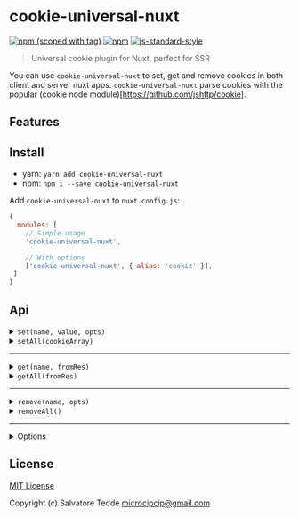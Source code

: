 # cookie-universal-nuxt
[![npm (scoped with tag)](https://img.shields.io/npm/v/cookie-universal-nuxt/latest.svg?style=flat-square)](https://npmjs.com/package/cookie-universal-nuxt)
[![npm](https://img.shields.io/npm/dt/cookie-universal-nuxt.svg?style=flat-square)](https://npmjs.com/package/cookie-universal-nuxt)
[![js-standard-style](https://img.shields.io/badge/code_style-standard-brightgreen.svg?style=flat-square)](http://standardjs.com)

> Universal cookie plugin for Nuxt, perfect for SSR

You can use `cookie-universal-nuxt` to set, get and remove cookies in both client and server nuxt apps.
`cookie-universal-nuxt` parse cookies with the popular (cookie node module)[https://github.com/jshttp/cookie].

## Features

## Install
- yarn: `yarn add cookie-universal-nuxt`
- npm: `npm i --save cookie-universal-nuxt`

Add `cookie-universal-nuxt` to `nuxt.config.js`:

```js
{
  modules: [
    // Simple usage
    'cookie-universal-nuxt',

    // With options
    ['cookie-universal-nuxt', { alias: 'cookiz' }],
 ]
}
```

## Api

<details><summary><code>set(name, value, opts)</code></summary><p>

The options are the same of the (cookie node module)[https://github.com/jshttp/cookie] 

- name (string): Cookie name to set
- value (string|object): Cookie value
- opts (object): Same as the cookie node module

```js
// server
app.$cookies.set('cookie-name', 'cookie-value', { 
  path: '/',
  maxAge: 60 * 60 * 24 * 7
})

// client
this.$cookies.set('cookie-name', 'cookie-value', { 
  path: '/',
  maxAge: 60 * 60 * 24 * 7
})
```
</p></details>

<details><summary><code>setAll(cookieArray)</code></summary><p>

The options are the same of the (cookie node module)[https://github.com/jshttp/cookie] 

- cookieArray (array)
  - name (string): Cookie name to set
  - value (string|object): Cookie value
  - opts (object): Same as the cookie node module

```js
const options = {
  path: '/',
  maxAge: 60 * 60 * 24 * 7
}
const cookieList = [
  { name: 'cookie-name1', value: 'value1', opts: options },
  { name: 'cookie-name2', value: 'value2', opts: options },
  { name: 'cookie-name3', value: 'value3', opts: options },
  { name: 'cookie-name4', value: 'value4', opts: options }
]

// server
app.$cookies.setAll(cookieList)

// client
this.$cookies.setAll(cookieList)
```
</p></details>

---

<details><summary><code>get(name, fromRes)</code></summary><p>

- name (string): Cookie name to get
- fromRes (boolean): Get cookies from res instead of req 
 
```js
// server
app.$cookies.get('cookie-name') 
app.$cookies.get('cookie-name', true) // get from res instead of req 
// returns the cookie value or undefined

// client
this.$cookies.get('cookie-name') 
// returns the cookie value or undefined
```
</p></details>

<details><summary><code>getAll(fromRes)</code></summary><p>

- fromRes (boolean): Get cookies from res instead of req 

```js
// server
const cookies = app.$cookies.getAll() 
const cookies = app.$cookies.getAll(true) // get from res instead of req 
// returns all cookies or []
[
  {
    "name": "cookie-1",
    "value": "value1"
  },
  {
    "name": "cookie-2",
    "value": "value2"
  }
]

// client
const cookies = this.$cookies.getAll() 
// returns all cookies or []
[
  {
    "name": "cookie-1",
    "value": "value1"
  },
  {
    "name": "cookie-2",
    "value": "value2"
  }
]
```
</p></details>

---

<details><summary><code>remove(name, opts)</code></summary><p>

- name (string): Cookie name to remove
- opts (object): You can set the path to remove the cookie from a specific location
  
```js
// server
app.$cookies.remove('cookie-name') 
app.$cookies.remove('cookie-name', {
  // this will allow you to remove cookies 
  // from different path
  path: '/my-path' 
})

// client
this.$cookies.remove('cookie-name') 
```
</p></details>

<details><summary><code>removeAll()</code></summary><p>

```js
// note that removeAll does not currently allow you 
// to remove cookies that have a 
// path different from '/'

// server
app.$cookies.removeAll() 

// client
this.$cookies.removeAll() 
```
</p></details>

---

<details><summary>Options</summary><p>

The options are the same of the (cookie node module)[https://github.com/jshttp/cookie] 

- `get` options
 - decode (function): Specifies a function that will be used to decode a cookie's value.

- `set` options
 - path (string): Specifies the value for the Path Set-Cookie attribute. By default, the path is considered the "default path".
 - expires (date): Specifies the Date object to be the value for the Expires Set-Cookie attribute. 
 - maxAge (number): Specifies the number (in milliseconds) to be the value for the Max-Age Set-Cookie attribute.
 - httpOnly (boolean): Specifies the boolean value for the [HttpOnly Set-Cookie attribute][rfc-6265-5.2.6].
 - domain (string): specifies the value for the Domain Set-Cookie attribute. 
 - encode (function): Specifies a function that will be used to encode a cookie's value.  
 - sameSite (boolean|string): Specifies the value for the Path Set-Cookie attribute. By default, the path is considered the "default path". 
 - secure (boolean): Specifies the boolean value for the Secure Set-Cookie attribute. 
</p></details>

## License

[MIT License](./LICENSE)

Copyright (c) Salvatore Tedde <microcipcip@gmail.com>
